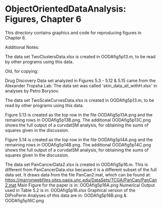 # ObjectOrientedDataAnalysis: Figures, Chapter 6
This directory contains graphics and code for reproducing figures in Chapter 6.

Additional Notes:

The data set TwoClustersData.xlsx is created in OODAfig5p13.m, to be read by other programs using this data.






Old, for copying:


Drug Discovery Data set analyzed in Figures 5.3 - 5.12 & 5.15 came from the Alexander Tropsha Lab.  The data set was called 'skin_data_all_withH.xlsx' in analyses by Petro Borysov.

The data set TwoScaleCurvesData.xlsx is created in OODAfig5p13.m, to be read by other programs using this data.

Figure 5.13 is created as the top row in the file OODAfig5p13A.png and the remaining rows in OODAfig5p13B.png.  The additional OODAfig5p13C.png shows the full output of a curvdatSM analysis, for obtaining the sums of squares given in the discussion.  

Figure 5.14 is created as the top row in the file OODAfig5p14A.png and the remaining rows in OODAfig5p14B.png.  The additional OODAfig5p14C.png shows the full output of a curvdatSM analysis, for obtaining the sums of squares given in the discussion.  

The data set PanCancerData2.xlsx is created in OODAfig5p16.m.  This is different from PanCancerData.xlsx because it is a different subset of the full data set.  It draws data from the file PanCan2.mat, which can be found at:
https://marronwebfiles.sites.oasis.unc.edu/DataSets/TCGA/PanCan/PanCan2.mat
Main Figure for the paper is in:    OODAfig5p16A.png
Numerical Output used in Table 5.2 is in:    OODAfig5p16.xlsx
Graphical version of the DiProPerm Analyses of this data are in:    OODAfig5p16B.png  &  OODAfig5p16C.png

